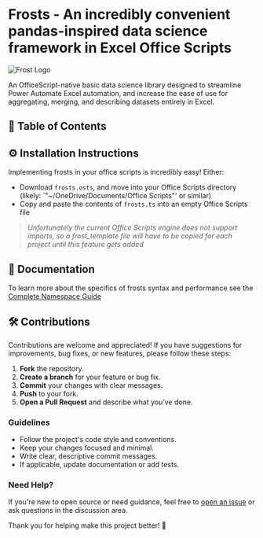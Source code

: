 # Frosts - An incredibly convenient pandas-inspired data science framework in Excel Office Scripts

<img src= "images/frosts_logo.svg" alt="Frost Logo"/>

An OfficeScript-native basic data science library designed to streamline Power Automate Excel automation, and increase the ease of use for aggregating, merging, and describing datasets entirely in Excel.

## 📖 Table of Contents

## ⚙️ Installation Instructions

Implementing frosts in your office scripts is incredibly easy! Either:

- Download `frosts.osts`, and move into your Office Scripts directory (likely: `"~/OneDrive/Documents/Office Scripts"' or similar)
- Copy and paste the contents of `frosts.ts` into an empty Office Scripts file

>*Unfortunately the current Office Scripts engine does not support imports, so a frost_template file will have to be copied for each project until this feature gets added*

## 📖 Documentation

To learn more about the specifics of frosts syntax and performance see the [Complete Namespace Guide](https://joeyrussoniello.github.io/frosts/)

## 🛠️ Contributions

Contributions are welcome and appreciated! If you have suggestions for improvements, bug fixes, or new features, please follow these steps:

1. **Fork** the repository.
2. **Create a branch** for your feature or bug fix.
3. **Commit** your changes with clear messages.
4. **Push** to your fork.
5. **Open a Pull Request** and describe what you’ve done.

### Guidelines

- Follow the project's code style and conventions.
- Keep your changes focused and minimal.
- Write clear, descriptive commit messages.
- If applicable, update documentation or add tests.

### Need Help?

If you're new to open source or need guidance, feel free to [open an issue](https://github.com/JoeyRussoniello/frosts/issues) or ask questions in the discussion area.

Thank you for helping make this project better! 🙌
